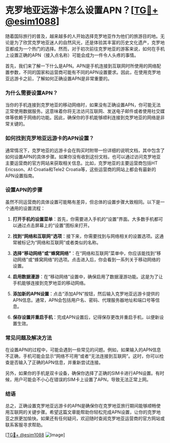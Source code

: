# 克罗地亚远游卡怎么设置APN？[[TG💪+ @esim1088](https://t.me/s/esim1088)]

随着国际旅行的普及，越来越多的人开始选择克罗地亚作为他们的旅游目的地。无论是为了欣赏克罗地亚迷人的自然风光，还是体验其丰富的历史文化遗产，克罗地亚都成为一个热门的选择。然而，对于初次前往克罗地亚的游客来说，如何在手机上设置正确的APN（接入点名称）可能会成为一件令人头疼的事情。

首先，我们来了解一下什么是APN。APN是手机连接到互联网时所使用的网络配置参数，不同的国家和运营商可能有不同的APN设置要求。因此，在使用克罗地亚远游卡之前，了解如何正确设置APN是非常重要的。

### 为什么需要设置APN？

当你的手机连接到克罗地亚的移动网络时，如果没有正确设置APN，你可能无法正常使用数据服务。这意味着你将无法访问互联网、发送电子邮件或者使用社交媒体等依赖于网络的功能。因此，确保你的手机能够顺利连接到克罗地亚的网络是非常关键的。

### 如何找到克罗地亚远游卡的APN设置？

通常情况下，克罗地亚的远游卡会在购买时附带一份详细的说明文档，其中包含了如何设置APN的具体步骤。如果你没有收到这份文档，也可以通过访问克罗地亚主要运营商的官方网站来获取相关信息。比如，克罗地亚的主要运营商包括HT Ericsson、A1 Croatia和Tele2 Croatia等，这些运营商的网站上都会有最新的APN设置指南。

### 设置APN的步骤

虽然不同运营商的具体设置可能略有差异，但总体的设置步骤大致相同。以下是一个通用的设置流程：

1. **打开手机的设置菜单**：首先，你需要进入手机的“设置”界面。大多数手机都可以通过点击屏幕上的“设置”图标来打开。

2. **找到“网络和互联网”选项**：接下来，你需要找到与网络相关的设置选项。这通常被标记为“网络和互联网”或者类似的名称。

3. **选择“移动网络”或“蜂窝网络”**：在“网络和互联网”菜单中，你应该能找到“移动网络”或“蜂窝网络”的选项。点击进入后，你会看到一系列关于移动网络的设置。

4. **启用数据漫游**：在“移动网络”设置中，确保启用了数据漫游功能。这是为了让手机能够连接到克罗地亚的移动网络。

5. **添加新的APN设置**：点击“添加APN”按钮，然后输入克罗地亚远游卡提供的APN信息。通常，APN会包括用户名、密码、代理服务器地址和端口号等信息。

6. **保存设置并重启手机**：完成APN设置后，记得保存更改并重启手机，以便新设置生效。

### 常见问题及解决方法

在设置APN的过程中，可能会遇到一些常见的问题。例如，如果输入的APN信息不正确，手机可能会显示“网络不可用”或者“无法连接到互联网”。这时，你可以检查是否输入了正确的APN信息，并重新尝试连接。

另外，如果你的手机是双卡设备，确保你选择了正确的SIM卡进行APN设置。有时候，用户可能会不小心在错误的SIM卡上设置了APN，导致无法正常上网。

### 结语

总之，正确设置克罗地亚远游卡的APN是确保你在克罗地亚旅行期间能够顺畅使用互联网的关键步骤。希望这篇文章能帮助你轻松完成APN设置，让你的克罗地亚之旅更加愉快。如果还有任何疑问，欢迎随时查阅克罗地亚运营商的官方网站或联系客服寻求帮助。

[[TG💪+ @esim1088](https://t.me/s/esim1088) ![Image](https://i.postimg.cc/4NQfJmqS/Snipaste-2025-05-13-00-14-12.png)]
